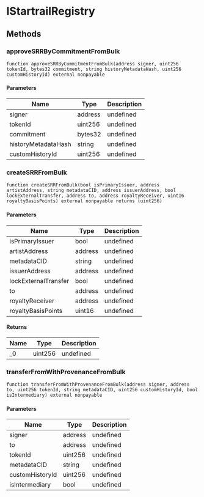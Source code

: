 # IStartrailRegistry









## Methods

### approveSRRByCommitmentFromBulk

```solidity
function approveSRRByCommitmentFromBulk(address signer, uint256 tokenId, bytes32 commitment, string historyMetadataHash, uint256 customHistoryId) external nonpayable
```





#### Parameters

| Name | Type | Description |
|---|---|---|
| signer | address | undefined |
| tokenId | uint256 | undefined |
| commitment | bytes32 | undefined |
| historyMetadataHash | string | undefined |
| customHistoryId | uint256 | undefined |

### createSRRFromBulk

```solidity
function createSRRFromBulk(bool isPrimaryIssuer, address artistAddress, string metadataCID, address issuerAddress, bool lockExternalTransfer, address to, address royaltyReceiver, uint16 royaltyBasisPoints) external nonpayable returns (uint256)
```





#### Parameters

| Name | Type | Description |
|---|---|---|
| isPrimaryIssuer | bool | undefined |
| artistAddress | address | undefined |
| metadataCID | string | undefined |
| issuerAddress | address | undefined |
| lockExternalTransfer | bool | undefined |
| to | address | undefined |
| royaltyReceiver | address | undefined |
| royaltyBasisPoints | uint16 | undefined |

#### Returns

| Name | Type | Description |
|---|---|---|
| _0 | uint256 | undefined |

### transferFromWithProvenanceFromBulk

```solidity
function transferFromWithProvenanceFromBulk(address signer, address to, uint256 tokenId, string metadataCID, uint256 customHistoryId, bool isIntermediary) external nonpayable
```





#### Parameters

| Name | Type | Description |
|---|---|---|
| signer | address | undefined |
| to | address | undefined |
| tokenId | uint256 | undefined |
| metadataCID | string | undefined |
| customHistoryId | uint256 | undefined |
| isIntermediary | bool | undefined |




